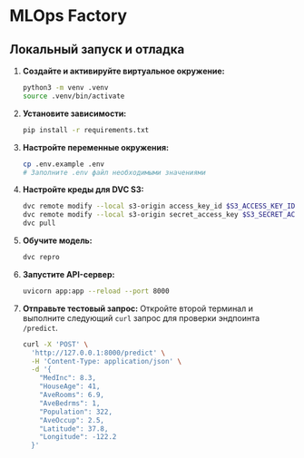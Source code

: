 # MLOps Factory

## Локальный запуск и отладка

1.  **Создайте и активируйте виртуальное окружение:**
    ```bash
    python3 -m venv .venv
    source .venv/bin/activate
    ```

2.  **Установите зависимости:**
    ```bash
    pip install -r requirements.txt
    ```

3.  **Настройте переменные окружения:**
    ```bash
    cp .env.example .env
    # Заполните .env файл необходимыми значениями
    ```

4.  **Настройте креды для DVC S3:**
    ```bash
    dvc remote modify --local s3-origin access_key_id $S3_ACCESS_KEY_ID
    dvc remote modify --local s3-origin secret_access_key $S3_SECRET_ACCESS_KEY
    dvc pull
    ```

5.  **Обучите модель:**
    ```bash
    dvc repro
    ```

6.  **Запустите API-сервер:**
    ```bash
    uvicorn app:app --reload --port 8000
    ```

7.  **Отправьте тестовый запрос:**
    Откройте второй терминал и выполните следующий `curl` запрос для проверки эндпоинта `/predict`.

    ```bash
    curl -X 'POST' \
      'http://127.0.0.1:8000/predict' \
      -H 'Content-Type: application/json' \
      -d '{ 
        "MedInc": 8.3, 
        "HouseAge": 41, 
        "AveRooms": 6.9, 
        "AveBedrms": 1, 
        "Population": 322, 
        "AveOccup": 2.5, 
        "Latitude": 37.8, 
        "Longitude": -122.2 
      }'
    ```
